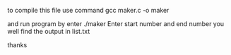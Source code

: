to compile this file use command
gcc maker.c -o maker

and run program by enter ./maker
Enter start number and end number 
you well find the output in list.txt

thanks